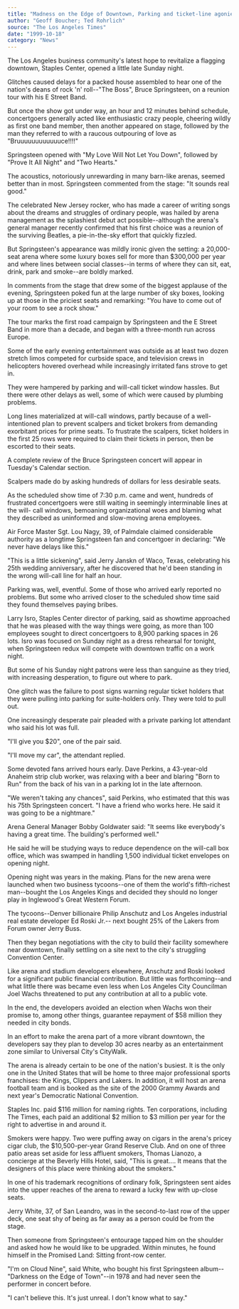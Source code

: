 ```yaml
---
title: "Madness on the Edge of Downtown, Parking and ticket-line agonies yield to the musical ecstasy of seeing Bruce Springsteen and band."
author: "Geoff Boucher; Ted Rohrlich"
source: "The Los Angeles Times"
date: "1999-10-18"
category: "News"
---
```


The Los Angeles business community's latest hope to revitalize a flagging downtown, Staples Center, opened a little late Sunday night.

Glitches caused delays for a packed house assembled to hear one of the nation's deans of rock 'n' roll--"The Boss", Bruce Springsteen, on a reunion tour with his E Street Band.

But once the show got under way, an hour and 12 minutes behind schedule, concertgoers generally acted like enthusiastic crazy people, cheering wildly as first one band member, then another appeared on stage, followed by the man they referred to with a raucous outpouring of love as "Bruuuuuuuuuuuuce!!!!"

Springsteen opened with "My Love Will Not Let You Down", followed by "Prove It All Night" and "Two Hearts."

The acoustics, notoriously unrewarding in many barn-like arenas, seemed better than in most. Springsteen commented from the stage: "It sounds real good."

The celebrated New Jersey rocker, who has made a career of writing songs about the dreams and struggles of ordinary people, was hailed by arena management as the splashiest debut act possible--although the arena's general manager recently confirmed that his first choice was a reunion of the surviving Beatles, a pie-in-the-sky effort that quickly fizzled.

But Springsteen's appearance was mildly ironic given the setting: a 20,000-seat arena where some luxury boxes sell for more than $300,000 per year and where lines between social classes--in terms of where they can sit, eat, drink, park and smoke--are boldly marked.

In comments from the stage that drew some of the biggest applause of the evening, Springsteen poked fun at the large number of sky boxes, looking up at those in the priciest seats and remarking: "You have to come out of your room to see a rock show."

The tour marks the first road campaign by Springsteen and the E Street Band in more than a decade, and began with a three-month run across Europe.

Some of the early evening entertainment was outside as at least two dozen stretch limos competed for curbside space, and television crews in helicopters hovered overhead while increasingly irritated fans strove to get in.

They were hampered by parking and will-call ticket window hassles. But there were other delays as well, some of which were caused by plumbing problems.

Long lines materialized at will-call windows, partly because of a well- intentioned plan to prevent scalpers and ticket brokers from demanding exorbitant prices for prime seats. To frustrate the scalpers, ticket holders in the first 25 rows were required to claim their tickets in person, then be escorted to their seats.

A complete review of the Bruce Springsteen concert will appear in Tuesday's Calendar section.

Scalpers made do by asking hundreds of dollars for less desirable seats.

As the scheduled show time of 7:30 p.m. came and went, hundreds of frustrated concertgoers were still waiting in seemingly interminable lines at the will- call windows, bemoaning organizational woes and blaming what they described as uninformed and slow-moving arena employees.

Air Force Master Sgt. Lou Nagy, 39, of Palmdale claimed considerable authority as a longtime Springsteen fan and concertgoer in declaring: "We never have delays like this."

"This is a little sickening", said Jerry Janskn of Waco, Texas, celebrating his 25th wedding anniversary, after he discovered that he'd been standing in the wrong will-call line for half an hour.

Parking was, well, eventful. Some of those who arrived early reported no problems. But some who arrived closer to the scheduled show time said they found themselves paying bribes.

Larry Isro, Staples Center director of parking, said as showtime approached that he was pleased with the way things were going, as more than 100 employees sought to direct concertgoers to 8,900 parking spaces in 26 lots. Isro was focused on Sunday night as a dress rehearsal for tonight, when Springsteen redux will compete with downtown traffic on a work night.

But some of his Sunday night patrons were less than sanguine as they tried, with increasing desperation, to figure out where to park.

One glitch was the failure to post signs warning regular ticket holders that they were pulling into parking for suite-holders only. They were told to pull out.

One increasingly desperate pair pleaded with a private parking lot attendant who said his lot was full.

"I'll give you $20", one of the pair said.

"I'll move my car", the attendant replied.

Some devoted fans arrived hours early. Dave Perkins, a 43-year-old Anaheim strip club worker, was relaxing with a beer and blaring "Born to Run" from the back of his van in a parking lot in the late afternoon.

"We weren't taking any chances", said Perkins, who estimated that this was his 75th Springsteen concert. "I have a friend who works here. He said it was going to be a nightmare."

Arena General Manager Bobby Goldwater said: "It seems like everybody's having a great time. The building's performed well."

He said he will be studying ways to reduce dependence on the will-call box office, which was swamped in handling 1,500 individual ticket envelopes on opening night.

Opening night was years in the making. Plans for the new arena were launched when two business tycoons--one of them the world's fifth-richest man--bought the Los Angeles Kings and decided they should no longer play in Inglewood's Great Western Forum.

The tycoons--Denver billionaire Philip Anschutz and Los Angeles industrial real estate developer Ed Roski Jr.-- next bought 25% of the Lakers from Forum owner Jerry Buss.

Then they began negotiations with the city to build their facility somewhere near downtown, finally settling on a site next to the city's struggling Convention Center.

Like arena and stadium developers elsewhere, Anschutz and Roski looked for a significant public financial contribution. But little was forthcoming--and what little there was became even less when Los Angeles City Councilman Joel Wachs threatened to put any contribution at all to a public vote.

In the end, the developers avoided an election when Wachs won their promise to, among other things, guarantee repayment of $58 million they needed in city bonds.

In an effort to make the arena part of a more vibrant downtown, the developers say they plan to develop 30 acres nearby as an entertainment zone similar to Universal City's CityWalk.

The arena is already certain to be one of the nation's busiest. It is the only one in the United States that will be home to three major professional sports franchises: the Kings, Clippers and Lakers. In addition, it will host an arena football team and is booked as the site of the 2000 Grammy Awards and next year's Democratic National Convention.

Staples Inc. paid $116 million for naming rights. Ten corporations, including The Times, each paid an additional $2 million to $3 million per year for the right to advertise in and around it.

Smokers were happy. Two were puffing away on cigars in the arena's pricey cigar club, the $10,500-per-year Grand Reserve Club. And on one of three patio areas set aside for less affluent smokers, Thomas Lianozo, a concierge at the Beverly Hills Hotel, said, "This is great.... It means that the designers of this place were thinking about the smokers."

In one of his trademark recognitions of ordinary folk, Springsteen sent aides into the upper reaches of the arena to reward a lucky few with up-close seats.

Jerry White, 37, of San Leandro, was in the second-to-last row of the upper deck, one seat shy of being as far away as a person could be from the stage.

Then someone from Springsteen's entourage tapped him on the shoulder and asked how he would like to be upgraded. Within minutes, he found himself in the Promised Land: Sitting front-row center.

"I'm on Cloud Nine", said White, who bought his first Springsteen album--"Darkness on the Edge of Town"--in 1978 and had never seen the performer in concert before.

"I can't believe this. It's just unreal. I don't know what to say."
